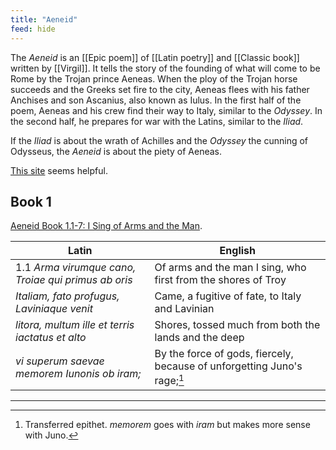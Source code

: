 ```yaml
---
title: "Aeneid"
feed: hide
---
```


The _Aeneid_ is an [[Epic poem]] of [[Latin poetry]] and [[Classic book]] written by [[Virgil]]. It tells the story of the founding of what will come to be Rome by the Trojan prince Aeneas. When the ploy of the Trojan horse succeeds and the Greeks set fire to the city, Aeneas flees with his father Anchises and son Ascanius, also known as Iulus. In the first half of the poem, Aeneas and his crew find their way to Italy, similar to the _Odyssey_. In the second half, he prepares for war with the Latins, similar to the _Iliad_.

If the _Iliad_ is about the wrath of Achilles and the _Odyssey_ the cunning of Odysseus, the _Aeneid_ is about the piety of Aeneas.

[This site](https://aeneid.co/) seems helpful.


## Book 1

[Aeneid Book 1.1-7: I Sing of Arms and the Man](https://www.youtube.com/watch?v=2sL2MAEGmys). 

|Latin|English|
|-----|-------|
|1.1 _Arma virumque cano, Troiae qui primus ab oris_|Of arms and the man I sing, who first from the shores of Troy|
|_Italiam, fato profugus, Laviniaque venit_|Came, a fugitive of fate, to Italy and Lavinian|
|_litora, multum ille et terris iactatus et alto_|Shores, tossed much from both the lands and the deep|
|_vi superum saevae memorem Iunonis ob iram;_|By the force of gods, fiercely, because of unforgetting Juno's rage;[^line4]|

---

[^line4]: Transferred epithet. _memorem_ goes with _iram_ but makes more sense with Juno.